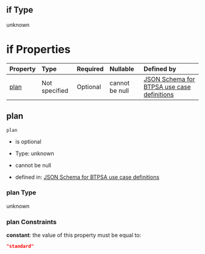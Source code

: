 ## if Type

unknown

# if Properties

| Property      | Type          | Required | Nullable       | Defined by                                                                                                                                                                                                                                  |
| :------------ | :------------ | :------- | :------------- | :------------------------------------------------------------------------------------------------------------------------------------------------------------------------------------------------------------------------------------------ |
| [plan](#plan) | Not specified | Optional | cannot be null | [JSON Schema for BTPSA use case definitions](btpsa-usecase-properties-services-items-allof-2-then-allof-28-then-allof-0-if-properties-plan.md "undefined#/properties/services/items/allOf/2/then/allOf/28/then/allOf/0/if/properties/plan") |

## plan



`plan`

*   is optional

*   Type: unknown

*   cannot be null

*   defined in: [JSON Schema for BTPSA use case definitions](btpsa-usecase-properties-services-items-allof-2-then-allof-28-then-allof-0-if-properties-plan.md "undefined#/properties/services/items/allOf/2/then/allOf/28/then/allOf/0/if/properties/plan")

### plan Type

unknown

### plan Constraints

**constant**: the value of this property must be equal to:

```json
"standard"
```
